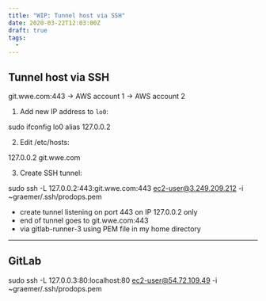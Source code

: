 ```yaml
---
title: "WIP: Tunnel host via SSH"
date: 2020-03-22T12:03:00Z
draft: true
tags:
  - 
---
```


Tunnel host via SSH
-------------------
git.wwe.com:443 -> AWS account 1 -> AWS account 2

1. Add new IP address to `lo0`:

sudo ifconfig lo0 alias 127.0.0.2

2. Edit /etc/hosts:

127.0.0.2	git.wwe.com

3. Create SSH tunnel:

sudo ssh -L 127.0.0.2:443:git.wwe.com:443 ec2-user@3.249.209.212 -i ~graemer/.ssh/prodops.pem

- create tunnel listening on port 443 on IP 127.0.0.2 only
- end of tunnel goes to git.wwe.com:443
- via gitlab-runner-3 using PEM file in my home directory

---

GitLab
------
sudo ssh -L 127.0.0.3:80:localhost:80 ec2-user@54.72.109.49 -i ~graemer/.ssh/prodops.pem

